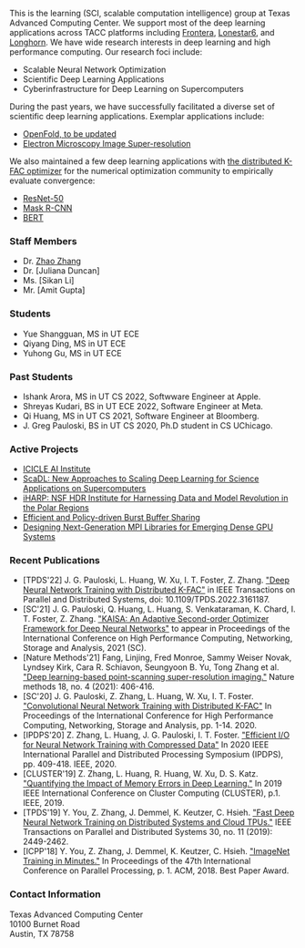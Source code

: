 This is the learning (SCI, scalable computation intelligence) group at Texas Advanced Computing Center.
We support most of the deep learning applications across TACC platforms including [Frontera](https://frontera-portal.tacc.utexas.edu/user-guide/), [Lonestar6](https://portal.tacc.utexas.edu/user-guides/lonestar6), and [Longhorn](https://portal.tacc.utexas.edu/user-guides/longhorn).
We have wide research interests in deep learning and high performance computing. 
Our research foci include:
- Scalable Neural Network Optimization
- Scientific Deep Learning Applications
- Cyberinfrastructure for Deep Learning on Supercomputers

During the past years, we have successfully facilitated a diverse set of scientific deep learning applications.
Exemplar applications include:
- [OpenFold, to be updated]()
- [Electron Microscopy Image Super-resolution](https://www.nature.com/articles/s41592-021-01080-z)

We also maintained a few deep learning applications with [the distributed K-FAC optimizer](https://github.com/gpauloski/kfac-pytorch) for the numerical optimization community to empirically evaluate convergence:
- [ResNet-50](https://github.com/gpauloski/kfac-pytorch/blob/main/examples/torch_imagenet_resnet.py)
- [Mask R-CNN](https://github.com/gpauloski/DeepLearningExamples/tree/master/PyTorch/Segmentation/MaskRCNN)
- [BERT](https://github.com/gpauloski/BERT-PyTorch)



### Staff Members
- Dr. [Zhao Zhang](https://zhaozhang.github.io)
- Dr. [Juliana Duncan]
- Ms. [Sikan Li]
- Mr. [Amit Gupta]

### Students
- Yue Shangguan, MS in UT ECE
- Qiyang Ding, MS in UT ECE
- Yuhong Gu, MS in UT ECE

### Past Students
- Ishank Arora, MS in UT CS 2022, Softwware Engineer at Apple.
- Shreyas Kudari, BS in UT ECE 2022, Software Engineer at Meta.
- Qi Huang, MS in UT CS 2021, Software Engineer at Bloomberg.
- J. Greg Pauloski, BS in UT CS 2020, Ph.D student in CS UChicago.


### Active Projects
- [ICICLE AI Institute](https://icicle.osu.edu/)
- [ScaDL: New Approaches to Scaling Deep Learning for Science Applications on Supercomputers](https://www.nsf.gov/awardsearch/showAward?AWD_ID=2106661)
- [iHARP: NSF HDR Institute for Harnessing Data and Model Revolution in the Polar Regions](https://www.nsf.gov/awardsearch/showAward?AWD_ID=2118285)
- [Efficient and Policy-driven Burst Buffer Sharing](https://www.nsf.gov/awardsearch/showAward?AWD_ID=2008388)
- [Designing Next-Generation MPI Libraries for Emerging Dense GPU Systems](https://www.nsf.gov/awardsearch/showAward?AWD_ID=1931354)


### Recent Publications
- [TPDS'22] J. G. Pauloski, L. Huang, W. Xu, I. T. Foster, Z. Zhang. ["Deep Neural Network Training with Distributed K-FAC"](https://ieeexplore.ieee.org/document/9739867) in IEEE Transactions on Parallel and Distributed Systems, doi: 10.1109/TPDS.2022.3161187.
- [SC'21] J. G. Pauloski, Q. Huang, L. Huang, S. Venkataraman, K. Chard, I. T. Foster, Z. Zhang. ["KAISA: An Adaptive Second-order Optimizer Framework for Deep Neural Networks"](https://arxiv.org/pdf/2107.01739.pdf) to appear in Proceedings of the International Conference on High Performance Computing, Networking, Storage and Analysis, 2021 (SC).
- [Nature Methods'21] Fang, Linjing, Fred Monroe, Sammy Weiser Novak, Lyndsey Kirk, Cara R. Schiavon, Seungyoon B. Yu, Tong Zhang et al. ["Deep learning-based point-scanning super-resolution imaging."](https://www.nature.com/articles/s41592-021-01080-z) Nature methods 18, no. 4 (2021): 406-416.
- [SC'20] J. G. Pauloski, Z. Zhang, L. Huang, W. Xu, I. T. Foster. ["Convolutional Neural Network Training with Distributed K-FAC"](https://dl.acm.org/doi/abs/10.5555/3433701.3433826) In Proceedings of the International Conference for High Performance Computing, Networking, Storage and Analysis, pp. 1-14. 2020.
- [IPDPS'20] Z. Zhang, L. Huang, J. G. Pauloski, I. T. Foster. ["Efficient I/O for Neural Network Training with Compressed Data"](https://ieeexplore.ieee.org/abstract/document/9139800/) In 2020 IEEE International Parallel and Distributed Processing Symposium (IPDPS), pp. 409-418. IEEE, 2020.
- [CLUSTER'19] Z. Zhang, L. Huang, R. Huang, W. Xu, D. S. Katz. ["Quantifying the Impact of Memory Errors in Deep Learning."](https://ieeexplore.ieee.org/document/8890989) In 2019 IEEE International Conference on Cluster Computing (CLUSTER), p.1. IEEE, 2019.
- [TPDS'19] Y. You, Z. Zhang, J. Demmel, K. Keutzer, C. Hsieh. ["Fast Deep Neural Network Training on
Distributed Systems and Cloud TPUs."](https://ieeexplore.ieee.org/document/8703162) IEEE Transactions on Parallel and Distributed Systems 30, no. 11 (2019): 2449-2462.
- [ICPP'18] Y. You, Z. Zhang, J. Demmel, K. Keutzer, C. Hsieh. ["ImageNet Training in Minutes."](https://dl.acm.org/citation.cfm?id=3225069) In Proceedings of the 47th International Conference on Parallel Processing, p. 1. ACM, 2018. Best Paper Award.



### Contact Information
Texas Advanced Computing Center  
10100 Burnet Road  
Austin, TX 78758  
